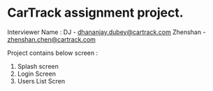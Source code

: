 # CarTrack assignment project.
Interviewer Name :
DJ - dhananjay.dubey@cartrack.com
Zhenshan - zhenshan.chen@cartrack.com

Project contains below screen :
1) Splash screen
2) Login Screen
3) Users List Scren
